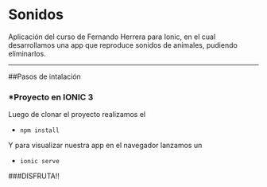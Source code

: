 # Sonidos

Aplicación del curso de Fernando Herrera para Ionic, en el cual desarrollamos una app que reproduce sonidos de animales,
pudiendo eliminarlos.

***
##Pasos de intalación

### *Proyecto  en IONIC 3
Luego de clonar el proyecto realizamos el 

* `npm install`

Y para visualizar nuestra app en el navegador lanzamos un 
* `ionic serve`

###DISFRUTA!!


